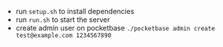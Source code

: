 - run `setup.sh` to install dependencies
- run `run.sh` to start the server
- create admin user on pocketbase `./pocketbase admin create test@example.com 1234567890`
